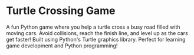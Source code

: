 # Turtle Crossing Game
 A fun Python game where you help a turtle cross a busy road filled with moving cars. Avoid collisions, reach the finish line, and level up as the cars get faster! Built using Python's Turtle graphics library. Perfect for learning game development and Python programming!
